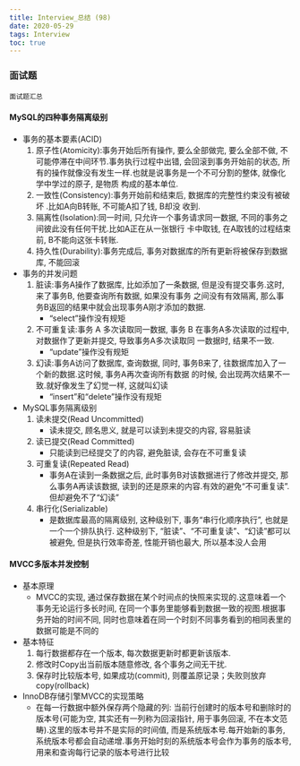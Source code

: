 ```yaml
---
title: Interview_总结 (98)
date: 2020-05-29
tags: Interview
toc: true
---
```


### 面试题
    面试题汇总

<!-- more -->

#### MySQL的四种事务隔离级别
- 事务的基本要素(ACID)   
    1. 原子性(Atomicity):事务开始后所有操作, 要么全部做完, 要么全部不做, 不可能停滞在中间环节.事务执行过程中出错,  会回滚到事务开始前的状态, 所有的操作就像没有发生一样.也就是说事务是一个不可分割的整体, 就像化学中学过的原子, 是物质 构成的基本单位.
    2. 一致性(Consistency):事务开始前和结束后, 数据库的完整性约束没有被破坏 .比如A向B转账, 不可能A扣了钱, B却没 收到.
    3. 隔离性(Isolation):同一时间, 只允许一个事务请求同一数据, 不同的事务之间彼此没有任何干扰.比如A正在从一张银行 卡中取钱, 在A取钱的过程结束前, B不能向这张卡转账.
    4. 持久性(Durability):事务完成后, 事务对数据库的所有更新将被保存到数据库, 不能回滚
- 事务的并发问题
    1. 脏读:事务A操作了数据库, 比如添加了一条数据, 但是没有提交事务.这时, 来了事务B, 他要查询所有数据, 如果没有事务 之间没有有效隔离, 那么事务B返回的结果中就会出现事务A刚才添加的数据.
        * “select”操作没有规矩
    2. 不可重复读:事务 A 多次读取同一数据, 事务 B 在事务A多次读取的过程中, 对数据作了更新并提交, 导致事务A多次读取同 一数据时, 结果不一致.
        * “update”操作没有规矩
    3. 幻读:事务A访问了数据库, 查询数据, 同时, 事务B来了, 往数据库加入了一个新的数据.这时候, 事务A再次查询所有数据 的时候, 会出现两次结果不一致.就好像发生了幻觉一样, 这就叫幻读
        * “insert”和“delete”操作没有规矩
- MySQL事务隔离级别
    1. 读未提交(Read Uncommitted)
        * 读未提交, 顾名思义, 就是可以读到未提交的内容,  容易脏读
    2. 读已提交(Read Committed)
        * 只能读到已经提交了的内容, 避免脏读, 会存在不可重复读
    3. 可重复读(Repeated Read)
        * 事务A在读到一条数据之后, 此时事务B对该数据进行了修改并提交, 那么事务A再读该数据, 读到的还是原来的内容.有效的避免“不可重复读”.但却避免不了“幻读”
    4. 串行化(Serializable)
        * 是数据库最高的隔离级别, 这种级别下, 事务“串行化顺序执行”, 也就是一个一个排队执行. 这种级别下, “脏读”、“不可重复读”、“幻读”都可以被避免, 但是执行效率奇差, 性能开销也最大, 所以基本没人会用


#### MVCC多版本并发控制
- 基本原理
    * MVCC的实现, 通过保存数据在某个时间点的快照来实现的.这意味着一个事务无论运行多长时间, 在同一个事务里能够看到数据一致的视图.根据事务开始的时间不同, 同时也意味着在同一个时刻不同事务看到的相同表里的数据可能是不同的
- 基本特征
    1. 每行数据都存在一个版本, 每次数据更新时都更新该版本.
    2. 修改时Copy出当前版本随意修改, 各个事务之间无干扰.
    3. 保存时比较版本号, 如果成功(commit), 则覆盖原记录；失败则放弃copy(rollback)
- InnoDB存储引擎MVCC的实现策略
    * 在每一行数据中额外保存两个隐藏的列: 当前行创建时的版本号和删除时的版本号(可能为空, 其实还有一列称为回滚指针, 用于事务回滚, 不在本文范畴).这里的版本号并不是实际的时间值, 而是系统版本号.每开始新的事务, 系统版本号都会自动递增.事务开始时刻的系统版本号会作为事务的版本号, 用来和查询每行记录的版本号进行比较






